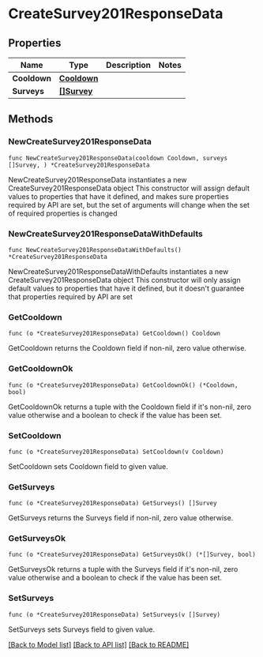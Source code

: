 # CreateSurvey201ResponseData

## Properties

Name | Type | Description | Notes
------------ | ------------- | ------------- | -------------
**Cooldown** | [**Cooldown**](Cooldown.md) |  | 
**Surveys** | [**[]Survey**](Survey.md) |  | 

## Methods

### NewCreateSurvey201ResponseData

`func NewCreateSurvey201ResponseData(cooldown Cooldown, surveys []Survey, ) *CreateSurvey201ResponseData`

NewCreateSurvey201ResponseData instantiates a new CreateSurvey201ResponseData object
This constructor will assign default values to properties that have it defined,
and makes sure properties required by API are set, but the set of arguments
will change when the set of required properties is changed

### NewCreateSurvey201ResponseDataWithDefaults

`func NewCreateSurvey201ResponseDataWithDefaults() *CreateSurvey201ResponseData`

NewCreateSurvey201ResponseDataWithDefaults instantiates a new CreateSurvey201ResponseData object
This constructor will only assign default values to properties that have it defined,
but it doesn't guarantee that properties required by API are set

### GetCooldown

`func (o *CreateSurvey201ResponseData) GetCooldown() Cooldown`

GetCooldown returns the Cooldown field if non-nil, zero value otherwise.

### GetCooldownOk

`func (o *CreateSurvey201ResponseData) GetCooldownOk() (*Cooldown, bool)`

GetCooldownOk returns a tuple with the Cooldown field if it's non-nil, zero value otherwise
and a boolean to check if the value has been set.

### SetCooldown

`func (o *CreateSurvey201ResponseData) SetCooldown(v Cooldown)`

SetCooldown sets Cooldown field to given value.


### GetSurveys

`func (o *CreateSurvey201ResponseData) GetSurveys() []Survey`

GetSurveys returns the Surveys field if non-nil, zero value otherwise.

### GetSurveysOk

`func (o *CreateSurvey201ResponseData) GetSurveysOk() (*[]Survey, bool)`

GetSurveysOk returns a tuple with the Surveys field if it's non-nil, zero value otherwise
and a boolean to check if the value has been set.

### SetSurveys

`func (o *CreateSurvey201ResponseData) SetSurveys(v []Survey)`

SetSurveys sets Surveys field to given value.



[[Back to Model list]](../README.md#documentation-for-models) [[Back to API list]](../README.md#documentation-for-api-endpoints) [[Back to README]](../README.md)


